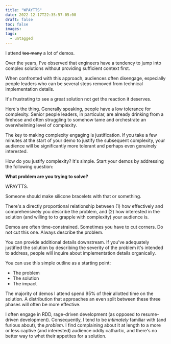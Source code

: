 ```yaml
---
title: "WPAYTTS"
date: 2022-12-17T22:35:57-05:00
draft: false
toc: false
images:
tags:
  - untagged
---
```


I attend ~~too many~~ a lot of demos.

Over the years, I've observed that engineers have a tendency to jump into
complex solutions without providing sufficient context first.

When confronted with this approach, audiences often disengage, especially people
leaders who can be several steps removed from technical implementation
details.

It's frustrating to see a great solution not get the reaction it deserves.

Here's the thing. Generally speaking, people have a low tolerance for
complexity. Senior people leaders, in particular, are already drinking from a
firehose and often struggling to somehow tame and orchestrate an overwhelming
level of complexity.

The key to making complexity engaging is justification. If you take a few
minutes at the start of your demo to justify the subsequent complexity, your
audience will be significantly more tolerant and perhaps even genuinely
interested.

How do you justify complexity? It's simple. Start your demos by addressing the
following question:

**What problem are you trying to solve?**

WPAYTTS.

Someone should make silicone bracelets with that or something.

There's a directly proportional relationship between (1) how effectively and comprehensively you describe the
problem, and (2) how interested in the solution (and willing to to grapple with complexity) your
audience is.

Demos are often time-constrained. Sometimes you have to cut corners. Do not cut
this one. Always describe the problem.

You can provide additional details downstream. If you've adequately justified
the solution by describing the severity of the problem it's intended to address,
people will inquire about implementation details organically.

You can use this simple outline as a starting point:

- The problem
- The solution
- The impact

The majority of demos I attend spend 95% of their allotted time on the solution.
A distribution that approaches an even split between these three phases will
often be more effective.

I often engage in RDD, rage-driven development (as opposed to resume-driven
development). Consequently, I tend to be _intimately_ familiar with (and furious
about), the _problem_. I find complaining about it at length to a more or less
captive (and interested) audience oddly cathartic, and there's no better way to
whet their appetites for a solution.
